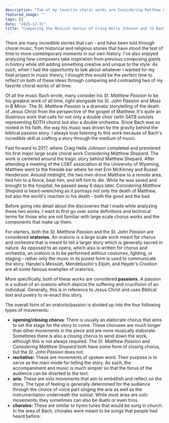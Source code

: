 ```yaml
---
description: "Two of my favorite choral works are Considering Matthew Shepard and the St. Matthew Passion. Unsurprisingly, there are many similarities to these two works"
featured_image: ""
tags: []
date: "2025-12-31"
title: "Comparing the Musical Genius of Craig Hella Johnson and JS Bach"
---
```


There are many incredible stories that can - and *have* been told through choral music, from historical and religious stories that have stood the test of time to more contemporary moments in our own history. I've also enjoyed analyzing how composers take inspiration from previous composing giants in history while still adding something creative and unique to the style. As such, when I had the opportunity to talk about whatever I wanted for my final project in music theory, I thought this would be the perfect time to reflect on both of these ideas through comparing and contrasting two of my favorite choral works of all time.

Of all the music Bach wrote, many consider his *St. Matthew Passion* to be his greatest work of all time, right alongside his *St. John Passion* and *Mass in B Minor*. The *St. Matthew Passion* is a dramatic storytelling of the death of Jesus Christ from the perspective of the gospel of Matthew. It's quite an illustrious work that calls for not only a double choir (with SATB soloists representing BOTH choirs) but also a double orchestra. Since Bach was so rooted in his faith, the way his music was driven by the gravity behind the biblical passion story. I always love listening to this work because of Bach's incredible skill at crafting a story through the medium of music.

Fast forward to 2017, where Craig Hella Johnson completed and premiered his first major large scale choral work *Considering Matthew Shepard*. The work is centered around the tragic story behind Matthew Shepard. After attending a meeting of the LGBT association at the University of Wyoming, Matthew went to the fireside bar where he met Erin McKinney and Russel Henderson. Around midnight, the two men drove Matthew to a remote area, tied him to a fence, beat him, and left him to die. While he was saved and brought to the hospital, he passed away 6 days later. *Considering Matthew Shepard* is heart-wrenching as it portrays not only the death of Matthew, but also the world's reaction to his death - both the good and the bad.

Before going into detail about the discoveries that I made while analyzing these two works, I want to first go over some definitions and technical terms for those who are not familiar with large scale chorus works and the components that make up them.

For starters, both the *St. Matthew Passion* and the *St. John Passion* are considered **oratorios.** An oratorio is a large scale work meant for chorus and orchestra that is meant to tell a larger story which is generally sacred in nature. As opposed to an opera, which also is written for chorus and orchestra, an oratorio is to be performed without costumes, lighting, or staging - rather only the music in its purest form is used to communicate the story. Handel's *Messiah*, Mendelssohn's *Elijah*, and Haydn's *Creation* are all some famous examples of oratorios.

More specifically, both of these works are considered **passions.** A passion is a subset of an oratorio which depicts the suffering and crucifixion of an individual. Generally, this is in reference to Jesus Christ and uses Biblical text and poetry to re-enact this story. 

The overall form of an oratorio/passion is divided up into the four following types of movements:

*  **opening/closing chorus**: There is usually an elaborate chorus that aims to set the stage for the story to come. These choruses are much longer than other movements in the piece and are more musically elaborate. Sometimes there is also a closing chorus to wind down the work, although this is not always required. The *St. Matthew Passion* and *Considering Matthew Shepard* both have some form of closing chorus, but the *St. John Passion* does not.
* **recitative:** These are movements of spoken word. Their purpose is to serve as the main mode for telling the story. As such, the accompaniment and music is much simpler so that the focus of the audience can be diverted to the text.
* **aria:** These are solo movements that aim to embellish and reflect on the story. The type of feeling is generally determined for the audience through the choice of voice part singing the aria as well as the instrumentation underneath the soloist. While most arias are solo movements, they sometimes can also be duets or even trios.
* **chorales:** These are similar to hymn tunes that would be sung in church. In the area of Bach, chorales were meant to be songs that people had heard before. 